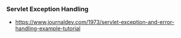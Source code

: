 ### Servlet Exception Handling

- https://www.journaldev.com/1973/servlet-exception-and-error-handling-example-tutorial